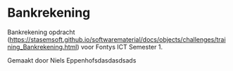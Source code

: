 # Bankrekening
Bankrekening opdracht (https://stasemsoft.github.io/softwarematerial/docs/objects/challenges/training_Bankrekening.html) voor Fontys ICT Semester 1.

Gemaakt door Niels Eppenhofsdasdasdsads